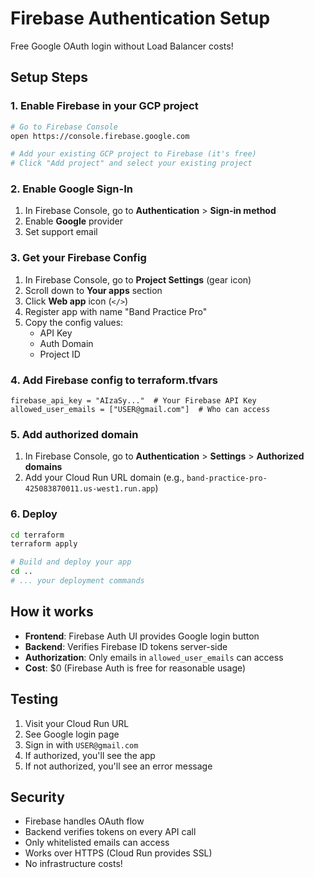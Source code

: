 # Firebase Authentication Setup

Free Google OAuth login without Load Balancer costs!

## Setup Steps

### 1. Enable Firebase in your GCP project

```bash
# Go to Firebase Console
open https://console.firebase.google.com

# Add your existing GCP project to Firebase (it's free)
# Click "Add project" and select your existing project
```

### 2. Enable Google Sign-In

1. In Firebase Console, go to **Authentication** > **Sign-in method**
2. Enable **Google** provider
3. Set support email

### 3. Get your Firebase Config

1. In Firebase Console, go to **Project Settings** (gear icon)
2. Scroll down to **Your apps** section
3. Click **Web app** icon (`</>`)
4. Register app with name "Band Practice Pro"
5. Copy the config values:
   - API Key
   - Auth Domain
   - Project ID

### 4. Add Firebase config to terraform.tfvars

```hcl
firebase_api_key = "AIzaSy..."  # Your Firebase API Key
allowed_user_emails = ["USER@gmail.com"]  # Who can access
```

### 5. Add authorized domain

1. In Firebase Console, go to **Authentication** > **Settings** > **Authorized domains**
2. Add your Cloud Run URL domain (e.g., `band-practice-pro-425083870011.us-west1.run.app`)

### 6. Deploy

```bash
cd terraform
terraform apply

# Build and deploy your app
cd ..
# ... your deployment commands
```

## How it works

- **Frontend**: Firebase Auth UI provides Google login button
- **Backend**: Verifies Firebase ID tokens server-side
- **Authorization**: Only emails in `allowed_user_emails` can access
- **Cost**: $0 (Firebase Auth is free for reasonable usage)

## Testing

1. Visit your Cloud Run URL
2. See Google login page
3. Sign in with `USER@gmail.com`
4. If authorized, you'll see the app
5. If not authorized, you'll see an error message

## Security

- Firebase handles OAuth flow
- Backend verifies tokens on every API call
- Only whitelisted emails can access
- Works over HTTPS (Cloud Run provides SSL)
- No infrastructure costs!
